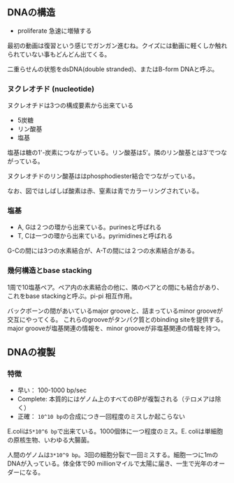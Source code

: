 ## DNAの構造

- proliferate 急速に増殖する

最初の動画は復習という感じでガンガン進むね。クイズには動画に軽くしか触れられていない事もどんどん出てくる。

二重らせんの状態をdsDNA(double stranded)、またはB-form DNAと呼ぶ。

### ヌクレオチド (nucleotide)

ヌクレオチドは3つの構成要素から出来ている

- 5炭糖
- リン酸基
- 塩基

塩基は糖の1'-炭素につながっている。リン酸基は5'。隣のリン酸基とは3'でつながっている。

ヌクレオチドのリン酸基ははphosphodiester結合でつながっている。

なお、図ではしばしば酸素は赤、窒素は青でカラーリングされている。

### 塩基

- A, Gは２つの環から出来ている。purinesと呼ばれる
- T, Cは一つの環から出来ている。pyrimidinesと呼ばれる

G-Cの間には3つの水素結合が、A-Tの間には２つの水素結合がある。

### 幾何構造とbase stacking

1周で10塩基ペア。ペア内の水素結合の他に、隣のペアとの間にも結合があり、これをbase stackingと呼ぶ。pi-pi 相互作用。

バックボーンの間があいているmajor grooveと、詰まっているminor grooveが交互にやってくる。
これらのgrooveがタンパク質とのbinding siteを提供する。
major grooveが塩基関連の情報を、minor grooveが非塩基関連の情報を持つ。

## DNAの複製

### 特徴

- 早い： 100-1000 bp/sec
- Complete: 本質的にはゲノム上のすべてのBPが複製される（テロメアは除く）
- 正確： `10^10 bp`の合成につき一回程度のミスしか起こらない

E.coliは`5*10^6 bp`で出来ている。1000個体に一つ程度のミス。E. coliは単細胞の原核生物、いわゆる大腸菌。

人間のゲノムは`3*10^9 bp`。3回の細胞分裂で一回ミスする。細胞一つに1mのDNAが入っている。体全体で90 millionマイルで太陽に届き、一生で光年のオーダーになる。